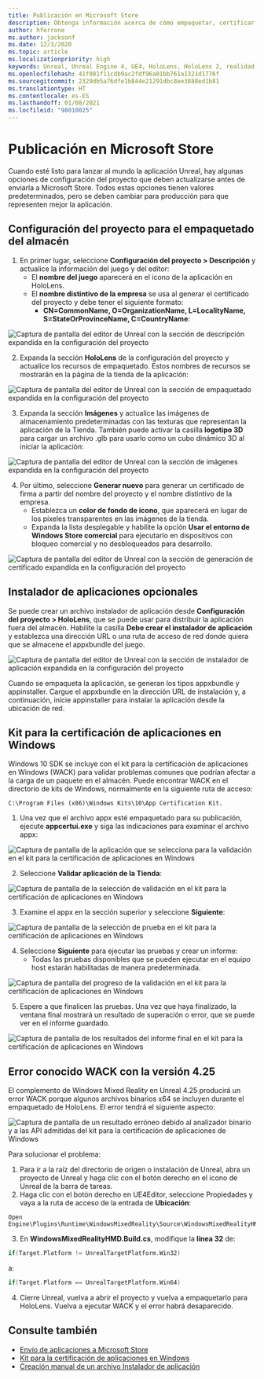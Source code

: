 ```yaml
---
title: Publicación en Microsoft Store
description: Obtenga información acerca de cómo empaquetar, certificar y publicar aplicaciones de Mixed Reality de Unreal en Microsoft Store.
author: hferrone
ms.author: jacksonf
ms.date: 12/3/2020
ms.topic: article
ms.localizationpriority: high
keywords: Unreal, Unreal Engine 4, UE4, HoloLens, HoloLens 2, realidad mixta, desarrollo, documentación, guías, características, casco de realidad mixta, casco de windows mixed reality, casco de realidad virtual, publicación, distribución, Microsoft Store
ms.openlocfilehash: 41f081f11cdb9ac2fdf96a81bb761a1321d1776f
ms.sourcegitcommit: 2329db5a76dfe1b844e21291dbc8ee3888ed1b81
ms.translationtype: HT
ms.contentlocale: es-ES
ms.lasthandoff: 01/08/2021
ms.locfileid: "98010025"
---
```

# <a name="publishing-to-the-microsoft-store"></a>Publicación en Microsoft Store

Cuando esté listo para lanzar al mundo la aplicación Unreal, hay algunas opciones de configuración del proyecto que deben actualizarse antes de enviarla a Microsoft Store. Todos estas opciones tienen valores predeterminados, pero se deben cambiar para producción para que representen mejor la aplicación.

## <a name="project-settings-for-the-store-packaging"></a>Configuración del proyecto para el empaquetado del almacén

1. En primer lugar, seleccione **Configuración del proyecto > Descripción** y actualice la información del juego y del editor: 
    * El **nombre del juego** aparecerá en el icono de la aplicación en HoloLens.
    * El **nombre distintivo de la empresa** se usa al generar el certificado del proyecto y debe tener el siguiente formato: 
        * **CN=CommonName, O=OrganizationName, L=LocalityName, S=StateOrProvinceName, C=CountryName**:

![Captura de pantalla del editor de Unreal con la sección de descripción expandida en la configuración del proyecto](images/unreal-publishing-img-01.png)

2. Expanda la sección **HoloLens** de la configuración del proyecto y actualice los recursos de empaquetado.  Estos nombres de recursos se mostrarán en la página de la tienda de la aplicación:

![Captura de pantalla del editor de Unreal con la sección de empaquetado expandida en la configuración del proyecto](images/unreal-publishing-img-02.png)

3. Expanda la sección **Imágenes** y actualice las imágenes de almacenamiento predeterminadas con las texturas que representan la aplicación de la Tienda.  También puede activar la casilla **logotipo 3D** para cargar un archivo .glb para usarlo como un cubo dinámico 3D al iniciar la aplicación:

![Captura de pantalla del editor de Unreal con la sección de imágenes expandida en la configuración del proyecto](images/unreal-publishing-img-03.png)

4. Por último, seleccione **Generar nuevo** para generar un certificado de firma a partir del nombre del proyecto y el nombre distintivo de la empresa.  
    * Establezca un **color de fondo de icono**, que aparecerá en lugar de los píxeles transparentes en las imágenes de la tienda.
    * Expanda la lista desplegable y habilite la opción **Usar el entorno de Windows Store comercial** para ejecutarlo en dispositivos con bloqueo comercial y no desbloqueados para desarrollo.

![Captura de pantalla del editor de Unreal con la sección de generación de certificado expandida en la configuración del proyecto](images/unreal-publishing-img-04.png)

## <a name="optional-app-installer"></a>Instalador de aplicaciones opcionales

Se puede crear un archivo instalador de aplicación desde **Configuración del proyecto > HoloLens**, que se puede usar para distribuir la aplicación fuera del almacén.  Habilite la casilla **Debe crear el instalador de aplicación** y establezca una dirección URL o una ruta de acceso de red donde quiera que se almacene el appxbundle del juego.  

![Captura de pantalla del editor de Unreal con la sección de instalador de aplicación expandida en la configuración del proyecto](images/unreal-publishing-img-05.png)

Cuando se empaqueta la aplicación, se generan los tipos appxbundle y appinstaller.  Cargue el appxbundle en la dirección URL de instalación y, a continuación, inicie appinstaller para instalar la aplicación desde la ubicación de red.

## <a name="windows-app-certification-kit"></a>Kit para la certificación de aplicaciones en Windows

Windows 10 SDK se incluye con el kit para la certificación de aplicaciones en Windows (WACK) para validar problemas comunes que podrían afectar a la carga de un paquete en el almacén.  Puede encontrar WACK en el directorio de kits de Windows, normalmente en la siguiente ruta de acceso: 

```
C:\Program Files (x86)\Windows Kits\10\App Certification Kit.
```

1. Una vez que el archivo appx esté empaquetado para su publicación, ejecute **appcertui.exe** y siga las indicaciones para examinar el archivo appx:

![Captura de pantalla de la aplicación que se selecciona para la validación en el kit para la certificación de aplicaciones en Windows](images/unreal-publishing-img-06.png)

2. Seleccione **Validar aplicación de la Tienda**:

![Captura de pantalla de la selección de validación en el kit para la certificación de aplicaciones en Windows](images/unreal-publishing-img-07.png)

3. Examine el appx en la sección superior y seleccione **Siguiente**:

![Captura de pantalla de la selección de prueba en el kit para la certificación de aplicaciones en Windows](images/unreal-publishing-img-08.png)

4. Seleccione **Siguiente** para ejecutar las pruebas y crear un informe:
    * Todas las pruebas disponibles que se pueden ejecutar en el equipo host estarán habilitadas de manera predeterminada.

![Captura de pantalla del progreso de la validación en el kit para la certificación de aplicaciones en Windows](images/unreal-publishing-img-09.png)

5. Espere a que finalicen las pruebas. Una vez que haya finalizado, la ventana final mostrará un resultado de superación o error, que se puede ver en el informe guardado.

![Captura de pantalla de los resultados del informe final en el kit para la certificación de aplicaciones en Windows](images/unreal-publishing-img-10.png)

## <a name="known-wack-failure-with-425"></a>Error conocido WACK con la versión 4.25

El complemento de Windows Mixed Reality en Unreal 4.25 producirá un error WACK porque algunos archivos binarios x64 se incluyen durante el empaquetado de HoloLens. El error tendrá el siguiente aspecto:

![Captura de pantalla de un resultado erróneo debido al analizador binario y a las API admitidas del kit para la certificación de aplicaciones de Windows](images/unreal-publishing-img-11.png)

Para solucionar el problema:
1. Para ir a la raíz del directorio de origen o instalación de Unreal, abra un proyecto de Unreal y haga clic con el botón derecho en el icono de Unreal de la barra de tareas.
2. Haga clic con el botón derecho en UE4Editor, seleccione Propiedades y vaya a la ruta de acceso de la entrada de **Ubicación**:

```
Open Engine\Plugins\Runtime\WindowsMixedReality\Source\WindowsMixedRealityHMD\WindowsMixedRealityHMD.Build.cs.
```

3. En **WindowsMixedRealityHMD.Build.cs**, modifique la **línea 32** de:

```cpp
if(Target.Platform != UnrealTargetPlatform.Win32)
```

a:

```cpp
if(Target.Platform == UnrealTargetPlatform.Win64)

```

4. Cierre Unreal, vuelva a abrir el proyecto y vuelva a empaquetarlo para HoloLens.  Vuelva a ejecutar WACK y el error habrá desaparecido. 

## <a name="see-also"></a>Consulte también

* [Envío de aplicaciones a Microsoft Store](../../distribute/submitting-an-app-to-the-microsoft-store.md)
* [Kit para la certificación de aplicaciones en Windows](https://developer.microsoft.com/windows/downloads/app-certification-kit)
* [Creación manual de un archivo Instalador de aplicación](https://docs.microsoft.com/windows/msix/app-installer/how-to-create-appinstaller-file)